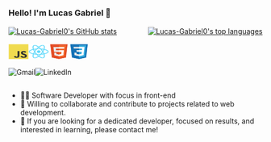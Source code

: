 ### Hello! I'm Lucas Gabriel 👋

<div style="display: flex; justify-content: space-between;">
  <a href="https://github.com/Lucas-Gabriel0">
    <img align="center" src="https://github-readme-stats.vercel.app/api?username=Lucas-Gabriel0&show_icons=true&theme=dracula" alt="Lucas-Gabriel0's GitHub stats">
  </a>
  <a href="https://github.com/Lucas-Gabriel0">
    <img align="center" src="https://github-readme-stats.vercel.app/api/top-langs/?username=Lucas-Gabriel0&show_icons=true&theme=dracula" alt="Lucas-Gabriel0's top languages">
  </a>
</div>

</br>

<div style="display: flex;">
  <a target="_blank" rel="noopener noreferrer nofollow" href="https://raw.githubusercontent.com/devicons/devicon/master/icons/javascript/javascript-original.svg" style="border: none;"><img align="center" alt="JavaScript" height="30" width="40" src="https://raw.githubusercontent.com/devicons/devicon/master/icons/javascript/javascript-original.svg" style="max-width: 100%;"></a> 
  <a target="_blank" rel="noopener noreferrer nofollow" href="https://raw.githubusercontent.com/devicons/devicon/master/icons/react/react-original.svg"><img align="center" alt="Rafa-React" height="30" width="40" src="https://raw.githubusercontent.com/devicons/devicon/master/icons/react/react-original.svg" style="max-width: 100%;"></a>
  <a target="_blank" rel="noopener noreferrer nofollow" href="https://raw.githubusercontent.com/devicons/devicon/master/icons/html5/html5-original.svg"><img align="center" alt="Rafa-HTML" height="30" width="40" src="https://raw.githubusercontent.com/devicons/devicon/master/icons/html5/html5-original.svg" style="max-width: 100%;"></a>
  <a target="_blank" rel="noopener noreferrer nofollow" href="https://raw.githubusercontent.com/devicons/devicon/master/icons/css3/css3-original.svg"><img align="center" alt="Rafa-CSS" height="30" width="40" src="https://raw.githubusercontent.com/devicons/devicon/master/icons/css3/css3-original.svg" style="max-width: 100%;"></a>
</div>

 
</br>
 
<div dir="auto" style="display: flex;"> 
  <a href="mailto:devlukkas@gmail.com" style="text-decoration: none; border: 0; outline: none;">
    <img src="https://img.icons8.com/fluent/40/000000/gmail.png" alt="Gmail" style="max-width: 100%;">
  </a>
  <a href="#" rel="nofollow" style="text-decoration: none; border: 0; outline: none;">
    <img src="https://img.icons8.com/color/40/000000/linkedin.png" alt="LinkedIn" style="max-width: 100%;">
  </a>
</div>



##  


- 👨‍💻 Software Developer with focus in front-end 
- 🤝 Willing to collaborate and contribute to projects related to  web development.
- 💬 If you are looking for a dedicated developer, focused on results, and interested in learning, please contact me!
